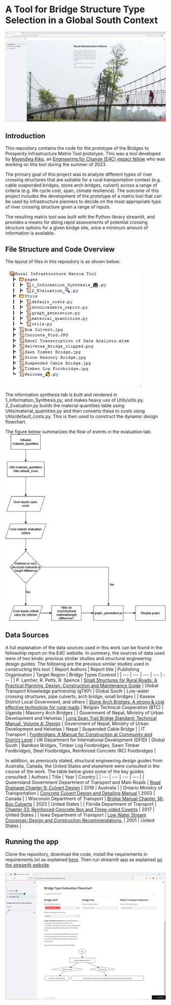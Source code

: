 # A Tool for Bridge Structure Type Selection in a Global South Context
![Welcome_page](https://github.com/bridgestoprosperity/matrix-streamlit/blob/main/Matrix_tool_welcome_page.png)
## Introduction
This repository contains the code for the prototype of the Bridges to Prosperity Infrastructure Matrix Tool prototype. This was a tool developed by [Mwendwa Kiko](www.linkedin.com/in/mwendwa-kiko), an [Engineering for Change (E4C)](https://www.engineeringforchange.org/) [impact fellow](https://www.engineeringforchange.org/fellowship/) who was working on this tool during the summer of 2023. 

The primary goal of this project was to analyze different types of river crossing structures that are suitable for a rural transportation context (e.g. cable suspended bridges, stone arch bridges, culvert) across a range of criteria (e.g. life cycle cost, span, climate resilience). The outcome of this project includes the development of the prototype of a matrix tool that can be used by infrastructure planners to decide on the most appropriate type of river crossing structure given a range of inputs.

The resulting matrix tool was built with the Python library streamlit, and provides a means for doing rapid assessments of potential crossing structure options for a given bridge site, once a minimum amount of information is available. 

## File Structure and Code Overview
The layout of files in this repository is as shown below: 

![File_structure](https://github.com/bridgestoprosperity/matrix-streamlit/blob/main/File_Structure.JPG). 

The information synthesis tab is built and rendered in 1_Information_Synthesis.py, and makes heavy use of Utils/utils.py. 2_Evaluation.py builds the material quantities table using Utils/material_quantities.py and then converts these to costs using Utils/default_costs.py. This is then used to construct the dynamic design flowchart. 

The figure below summarizes the flow of events in the evaluation tab: 
![Evaluation_tab_display_logic](https://github.com/bridgestoprosperity/matrix-streamlit/blob/main/Evaluation%20Tab2.drawio.png)

## Data Sources
A full explanation of the data sources used in this work can be found in the fellowship report on the E4C website. 
In summary, the sources of data used were of two kinds: previous similar studies and structural engineering design guides. 
The following are the previous similar studies used in constructing this tool: 
| Report Authors | Report title | Publishing Organisation | Target Region | Bridge Types Covered | 
| --- | --- | --- | --- | --- |
| P. Larcher, R. Petts, R. Spence | [Small Structures for Rural Roads: A Practical Planning, Design, Construction and Maintenance Guide](https://www.gtkp.com/knowledge/small-structures-for-rural-roads-guideline/) | Global Transport Knowledge partnership (gTKP) | Global South | Low-water crossing structures, pipe culverts, arch bridge, small bridges |
| Kasese District Local Government, and others | [Stone Arch Bridges: A strong & cost effective technology for rural roads](https://www.google.com/url?sa=t&rct=j&q=&esrc=s&source=web&cd=&cad=rja&uact=8&ved=2ahUKEwj117nO_NeBAxWWm4kEHXKdAhwQFnoECBAQAQ&url=https%3A%2F%2Fwww.ctc-n.org%2Fsites%2Fwww.ctc-n.org%2Ffiles%2Fresources%2F531dafe7-b26c-4eda-844f-55c50a000075.pdf&usg=AOvVaw0B1IeZpAjqAQgKzoUuiJWI&opi=89978449) | Belgian Technical Cooperation (BTC) | Uganda | Masonry Arch Bridges | 
| Government of Nepal, Ministry of Urban Development and Helvetas | [Long Span Trail Bridge Standard: Technical Manual, Volume A: Design](https://skat.ch/wp-content/uploads/2021/07/Long-Span-Trail-Bridge-Standarad-Technical-Handbook.pdf) | Government of Nepal, Ministry of Urban Development and Helvetas  | Nepal | Suspended Cable Bridge |
| IT Transport  | [Footbridges: A Manual for Construction at Community and District Level](file:///C:/Users/mwendwa.kiko/Downloads/20100308-111426-8782-ITT+Footbridge+Supplement+A.pdf) | UK Department for International Development (DFID) | Global South | Bamboo Bridges, Timber Log Footbridges, Sawn Timber Footbridges, Steel Footbridges, Reinforced Concrete (RC) Footbridges |

In addition, as previously stated, structural engineering design guides from Australia, Canada, the United States and elsewhere were consulted in the course of the work. The table below gives some of the key guides consulted: 
| Authors | Title | Year | Country |
| --- | --- | --- | --- |
| Queensland Government Department of Transport and Main Roads | [Road Drainage Chapter 9: Culvert Design](https://www.tmr.qld.gov.au/_/media/busind/techstdpubs/hydraulics-and-drainage/road-drainage-manual/chapter9.pdf?sc_lang=enandhash=AA6B9000678F92BC28393CEF043F02CF) | 2019 | Australia |
| Ontario Ministry of Transportation | [Concrete Culvert Design and Detailing Manual](http://www.bv.transports.gouv.qc.ca/mono/1165314.pdf) | 2003 | Canada |
| Wisconsin Department of Transport | [Bridge Manual Chapter 36: Box Culverts](https://wisconsindot.gov/dtsdManuals/strct/manuals/bridge/ch36.pdf) | 2022 | United States |
| Florida Department of Transport | [Chapter 33: Reinforced Concrete Box and Three-sided Cuverts](https://fdotwww.blob.core.windows.net/sitefinity/docs/default-source/content2/roadway/ppmmanual/2017/volume1/chap33.pdf?sfvrsn=8bbdab3d_0) | 2017 | United States |
| Iowa Department of Transport | [Low Water Stream Crossings: Design and Construction Recommendations.](https://iowadot.gov/research/reports/Year/2003andolder/fullreports/tr453.pdf) | 2001 | United States |

## Running the app
Clone the repository, download the code, install the requirements in requirements.txt as explained [here](https://note.nkmk.me/en/python-pip-install-requirements/). Then run streamlit app as explained [on the streamlit website](https://docs.streamlit.io/knowledge-base/using-streamlit/how-do-i-run-my-streamlit-script). 

![Evaluation_page](https://github.com/bridgestoprosperity/matrix-streamlit/blob/main/Matrix_tool_evaluation_page_2.png)

